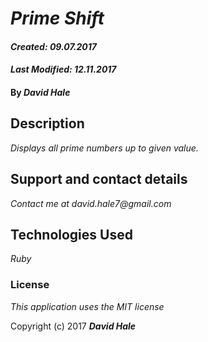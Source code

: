# _Prime Shift_

#### _Created: 09.07.2017_
#### _Last Modified: 12.11.2017_

#### By _**David Hale**_

## Description

_Displays all prime numbers up to given value._

## Support and contact details

_Contact me at david.hale7@gmail.com_

## Technologies Used

_Ruby_

### License

*This application uses the MIT license*

Copyright (c) 2017 **_David Hale_**
